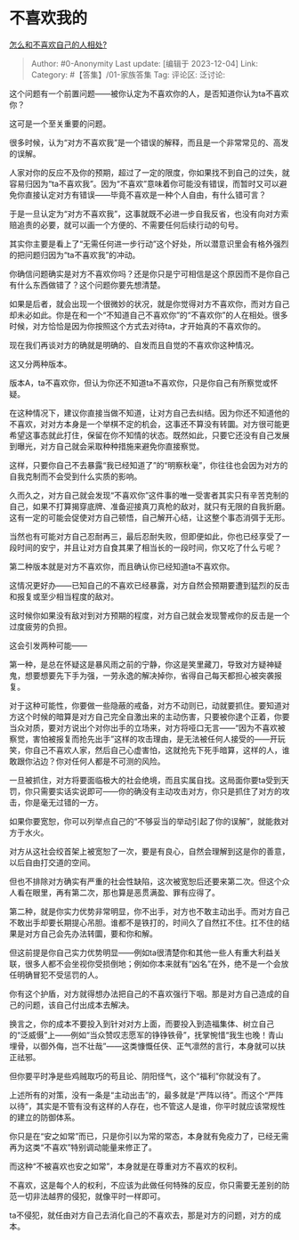 # 不喜欢我的
[怎么和不喜欢自己的人相处?](https://www.zhihu.com/question/325524089/answer/3302521039)

> Author: #0-Anonymity
> Last update: [编辑于 2023-12-04]
> Link:
> Category: #【答集】/01-家族答集 
> Tag:
> 评论区:
> 泛讨论:

这个问题有一个前置问题——被你认定为不喜欢你的人，是否知道你认为ta不喜欢你？

这可是一个至关重要的问题。

很多时候，认为“对方不喜欢我”是一个错误的解释，而且是一个非常常见的、高发的误解。

人家对你的反应不及你的预期，超过了一定的限度，你如果找不到自己的过失，就容易归因为“ta不喜欢我”。因为“不喜欢”意味着你可能没有错误，而暂时又可以避免你直接认定对方有错误——毕竟不喜欢是一种个人自由，有什么错可言？

于是一旦认定为“对方不喜欢我”，这事就既不必进一步自我反省，也没有向对方索赔追责的必要，就可以画一个方便的、不需要任何后续行动的句号。

其实你主要是看上了“无需任何进一步行动”这个好处，所以潜意识里会有格外强烈的把问题归因为“ta不喜欢我”的冲动。

你确信问题确实是对方不喜欢你吗？还是你只是宁可相信是这个原因而不是你自己有什么东西做错了？这个问题你要先想清楚。

如果是后者，就会出现一个很微妙的状况，就是你觉得对方不喜欢你，而对方自己却未必如此。你是在和一个“不知道自己不喜欢你”的“不喜欢你”的人在相处。很多时候，对方恰恰是因为你按照这个方式去对待ta，才开始真的不喜欢你的。

现在我们再谈对方的确就是明确的、自发而且自觉的不喜欢你这种情况。

这又分两种版本。

版本A，ta不喜欢你，但认为你还不知道ta不喜欢你，只是你自己有所察觉或怀疑。

在这种情况下，建议你直接当做不知道，让对方自己去纠结。因为你还不知道他的不喜欢，对对方本身是一个举棋不定的机会，这事还不算没有转圜。对方很可能更希望这事态就此打住，保留在你不知情的状态。既然如此，只要它还没有自己发展到曝光，对方自己就会采取种种措施来避免你直接察觉。

这样，只要你自己不去暴露“我已经知道了”的“明察秋毫”，你往往也会因为对方的自我克制而不会受到什么实质的影响。

久而久之，对方自己就会发现“不喜欢你”这件事的唯一受害者其实只有辛苦克制的自己，如果不打算揭穿底牌、准备迎接真刀真枪的敌对，就只有无限的自我折磨。这有一定的可能会促使对方自己顿悟，自己解开心结，让这整个事态消弭于无形。

当然也有可能对方自己忍耐再三，最后忍耐失败，但即便如此，你也已经享受了一段时间的安宁，并且让对方自食其果了相当长的一段时间，你又吃了什么亏呢？

第二种版本就是对方不喜欢你，而且确认你已经知道ta不喜欢你。

这情况更好办——已知自己的不喜欢已经暴露，对方自然会预期要遭到猛烈的反击和报复或至少相当程度的敌对。

这时候你如果没有敌对到对方预期的程度，对方自己就会发现警戒你的反击是一个过度疲劳的负担。

这会引发两种可能——

第一种，是总在怀疑这是暴风雨之前的宁静，你这是笑里藏刀，导致对方疑神疑鬼，想要想要先下手为强，一劳永逸的解决掉你，省得自己每天都担心被突袭报复。

对于这种可能性，你要做一些隐蔽的戒备，对方不动则已，动就要抓住。要知道对方这个时候的暗算是对方自己完全自激出来的主动伤害，只要被你逮个正着，你要当众对质，要对方说出个对你出手的立场来，对方将哑口无言——“因为不喜欢被察觉，害怕被报复而抢先出手”这样的攻击理由，是无法被任何人接受的——开玩笑，你自己不喜欢人家，然后自己心虚害怕，这就抢先下死手暗算，这样的人，谁敢跟你沾边？你对任何人都是不可测的风险。

一旦被抓住，对方将要面临极大的社会绝境，而且实属自找。这局面你要ta受到天罚，你只需要实话实说即可——你的确没有主动攻击对方，你只是抓住了对方的攻击，你是毫无过错的一方。

如果你要宽恕，你可以列举点自己的“不够妥当的举动引起了你的误解”，就能救对方于水火。

对方从这社会绞首架上被宽恕了一次，要是有良心，自然会理解到这是你的善意，以后自由打交道的空间。

但也不排除对方确实有严重的社会性缺陷，这次被宽恕后还要来第二次。但这个众人看在眼里，再有第二次，那也算是恶贯满盈、罪有应得了。

第二种，就是你实力优势非常明显，你不出手，对方也不敢主动出手。而对方自己不敢出手却要长期提心吊胆。谁都不是铁打的，时间久了自然扛不住。扛不住的结果是对方自己会先办法转圜，要和你和解。

但这前提是你自己实力优势明显——例如ta很清楚你和其他一些人有重大利益关联，很多人都不会坐视你受损倒地；例如你本来就有“凶名”在外，绝不是一个会放任明确冒犯不受惩罚的人。

你有这个护盾，对方就得想办法把自己的不喜欢强行下咽。那是对方自己造成的自己的问题，该自己付出成本去解决。

换言之，你的成本不要投入到针对对方上面，而要投入到造福集体、树立自己的“泛威慑”上——例如“当众赞叹志愿军的铮铮铁骨”，抚掌惋惜“我生也晚！青山埋骨，以御外侮，岂不壮哉”——这类慷慨任侠、正气凛然的言行，本身就可以扶正祛邪。

但你要平时净是些鸡贼取巧的苟且论、阴阳怪气，这个“福利”你就没有了。

上述所有的对策，没有一条是“主动出击”的，最多就是“严阵以待”。而这个“严阵以待”，其实是不管有没有这样的人存在，也不管这人是谁，你平时就应该常规性的建立的防御体系。

你只是在“安之如常”而已，只是你引以为常的常态，本身就有免疫力了，已经无需再为这类“不喜欢”特别调动能量来修正了。

而这种“不被喜欢也安之如常”，本身就是在尊重对方不喜欢的权利。

不喜欢，这是每个人的权利，不应该为此做任何特殊的反应，你只需要无差别的防范一切非法越界的侵犯，就像平时一样即可。

ta不侵犯，就任由对方自己去消化自己的不喜欢去，那是对方的问题，对方的成本。